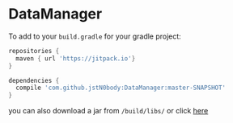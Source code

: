 # DataManager
To add to your `build.gradle` for your gradle project:
```gradle
repositories {
  maven { url 'https://jitpack.io'}
}

dependencies {
  compile 'com.github.jstN0body:DataManager:master-SNAPSHOT'
}
```
you can also download a jar from `/build/libs/` or click [here](https://github.com/jstN0body/DataManager/raw/master/build/libs/DataManager-1.0-SNAPSHOT.jar)
